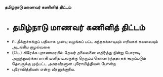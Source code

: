**தமிழ்நாடு மாணவர் கணினித் திட்டம்**
- # தமிழ்நாடு மாணவர் கணினித் திட்டம்
- n. தீக்குச்சுக்குப் பதிலாக முன்பு வழங்கப் பட்ட கந்தகக்காடியும் எரியகக் கலவையும் அடங்கிய குழல்வகை
- (பெ.) கிரேக்க புராணமரபில் தேவர் தலைவனை எதிர்த்து நின்று போராடி அருந்துயர்க்காளாகி மனித உலகுக்கு நெருப்ப கொணர்ந்ததாகக் கூறப்படும் தேவருக்கு முற்பட்ட அசுரவீரனான புரோமித்தியஸ் போன்ற
- புரோமித்தியஸ் என்ற வீரனுக்குரிய.

